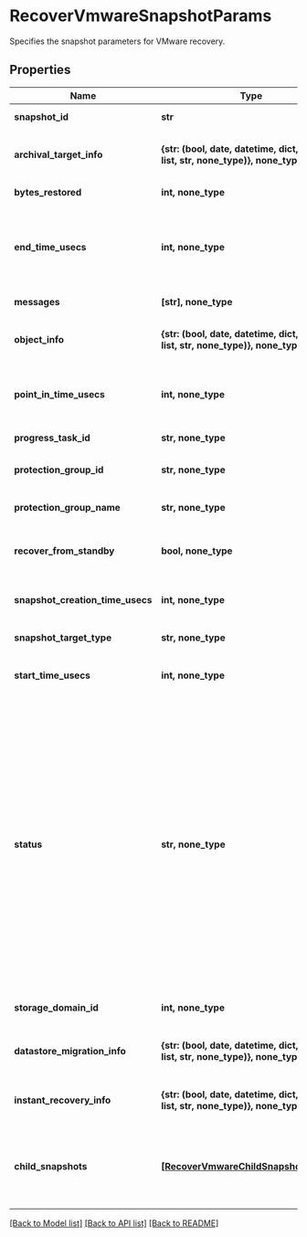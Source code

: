# RecoverVmwareSnapshotParams

Specifies the snapshot parameters for VMware recovery.

## Properties
Name | Type | Description | Notes
------------ | ------------- | ------------- | -------------
**snapshot_id** | **str** | Specifies the snapshot id. | 
**archival_target_info** | **{str: (bool, date, datetime, dict, float, int, list, str, none_type)}, none_type** | Specifies the archival target information if the snapshot is an archival snapshot. | [optional] 
**bytes_restored** | **int, none_type** | Specify the total bytes restored. | [optional] [readonly] 
**end_time_usecs** | **int, none_type** | Specifies the end time of the Recovery in Unix timestamp epoch in microseconds. This field will be populated only after Recovery is finished. | [optional] [readonly] 
**messages** | **[str], none_type** | Specify error messages about the object. | [optional] [readonly] 
**object_info** | **{str: (bool, date, datetime, dict, float, int, list, str, none_type)}, none_type** | Specifies the information about the object for which the snapshot is taken. | [optional] 
**point_in_time_usecs** | **int, none_type** | Specifies the timestamp (in microseconds. from epoch) for recovering to a point-in-time in the past. | [optional] 
**progress_task_id** | **str, none_type** | Progress monitor task id for Recovery of VM. | [optional] [readonly] 
**protection_group_id** | **str, none_type** | Specifies the protection group id of the object snapshot. | [optional] 
**protection_group_name** | **str, none_type** | Specifies the protection group name of the object snapshot. | [optional] 
**recover_from_standby** | **bool, none_type** | Specifies that user wants to perform standby restore if it is enabled for this object. | [optional] 
**snapshot_creation_time_usecs** | **int, none_type** | Specifies the time when the snapshot is created in Unix timestamp epoch in microseconds. | [optional] [readonly] 
**snapshot_target_type** | **str, none_type** | Specifies the snapshot target type. | [optional] [readonly] 
**start_time_usecs** | **int, none_type** | Specifies the start time of the Recovery in Unix timestamp epoch in microseconds. | [optional] [readonly] 
**status** | **str, none_type** | Status of the Recovery. &#39;Running&#39; indicates that the Recovery is still running. &#39;Canceled&#39; indicates that the Recovery has been cancelled. &#39;Canceling&#39; indicates that the Recovery is in the process of being cancelled. &#39;Failed&#39; indicates that the Recovery has failed. &#39;Succeeded&#39; indicates that the Recovery has finished successfully. &#39;SucceededWithWarning&#39; indicates that the Recovery finished successfully, but there were some warning messages. &#39;Skipped&#39; indicates that the Recovery task was skipped. | [optional] [readonly] 
**storage_domain_id** | **int, none_type** | Specifies the ID of the Storage Domain where this snapshot is stored. | [optional] [readonly] 
**datastore_migration_info** | **{str: (bool, date, datetime, dict, float, int, list, str, none_type)}, none_type** | Specifies the info about datastore migration. This is only applicable for RecoverVm. | [optional] 
**instant_recovery_info** | **{str: (bool, date, datetime, dict, float, int, list, str, none_type)}, none_type** | Specifies the info about instant recovery. This is only applicable for RecoverVm. | [optional] 
**child_snapshots** | [**[RecoverVmwareChildSnapshotParams]**](RecoverVmwareChildSnapshotParams.md) | Specifies optional information about any child snapshots of this object. For example a VCD snapshot may have child VM information populated here. | [optional] 

[[Back to Model list]](../README.md#documentation-for-models) [[Back to API list]](../README.md#documentation-for-api-endpoints) [[Back to README]](../README.md)


